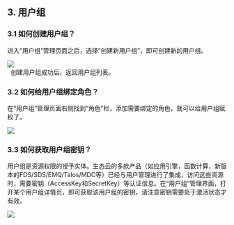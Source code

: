 ## 3. 用户组
### 3.1 如何创建用户组？
进入“用户组”管理页面之后，选择“创建新用户组”，即可创建新的用户组。  
  
![ ](/images/UserMgmt-5.png)  
  
创建用户组成功后，返回用户组列表。
### 3.2 如何给用户组绑定角色？
在“用户组”管理页面右侧找到“角色”栏，添加需要绑定的角色，就可以给用户组赋权了。  
  
![ ](/images/UserMgmt-6.png)  

### 3.3 如何获取用户组密钥？
用户组是资源权限的授予实体。生态云的多款产品（如应用引擎，函数计算，新版本的FDS/SDS/EMQ/Talos/MDC等）已经与用户管理进行了集成，访问这些资源时，需要密钥（AccessKey和SecretKey）等认证信息。在“用户组”管理界面，打开某个用户组详情页，即可获取该用户组的密钥，请注意密钥需要处于激活状态才有效。

![ ](/images/UserMgmt-9.png)   

